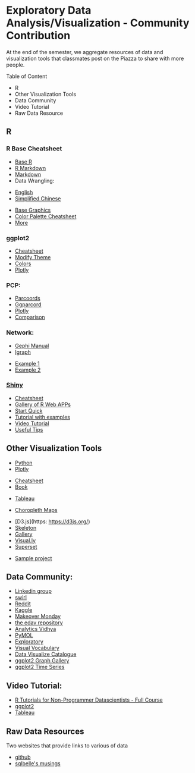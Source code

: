 # Exploratory Data Analysis/Visualization - Community Contribution
At the end of the semester, we aggregate resources of data and visualization tools that classmates post on the Piazza to share with more people. 

Table of Content
- R
- Other Visualization Tools
- Data Community
- Video Tutorial 
- Raw Data Resource

## R
### R Base Cheatsheet
* [Base R](https://www.rstudio.com/wp-content/uploads/2016/10/r-cheat-sheet-3.pdf)
* [R Markdown](https://www.rstudio.com/wp-content/uploads/2015/02/rmarkdown-cheatsheet.pdf)
* [Markdown](https://github.com/adam-p/markdown-here/wiki/Markdown-Here-Cheatsheet)
* Data Wrangling: 
 - [English](https://www.rstudio.com/wp-content/uploads/2015/02/data-wrangling-cheatsheet.pdf)
 - [Simplified Chinese](https://www.rstudio.com/wp-content/uploads/2015/03/data-wrangling-chinese.pdf)
* [Base Graphics](http://publish.illinois.edu/johnrgallagher/files/2015/10/BaseGraphicsCheatsheet.pdf)
* [Color Palette Cheatsheet](https://www.nceas.ucsb.edu/~frazier/RSpatialGuides/colorPaletteCheatsheet.pdf)
* [More](https://www.rstudio.com/resources/cheatsheets)

### ggplot2
* [Cheatsheet](http://zevross.com/blog/2014/08/04/beautiful-plotting-in-r-a-ggplot2-cheatsheet-3/)
* [Modify Theme](http://ggplot2.tidyverse.org/reference/theme.html)
* [Colors](http://www.cookbook-r.com/Graphs/Colors_(ggplot2)/)
* [Plotly](https://plot.ly/ggplot2/)

### PCP:
* [Parcoords](http://www.buildingwidgets.com/blog/2015/1/30/week-04-interactive-parallel-coordinates-1)
* [Ggparcord](https://www.rdocumentation.org/packages/GGally/versions/1.2.0/topics/ggparcoord)
* [Plotly](https://plot.ly/r/parallel-coordinates-plot/)
* [Comparison](https://www.r-bloggers.com/parallel-coordinate-plots-for-discrete-and-categorical-data-in-r-a-comparison/)

### Network:
* [Gephi Manual](https://d1b10bmlvqabco.cloudfront.net/attach/iwjz7hyhqd4qd/it0gy1bzwaZ/j12su0yri6v8/Gephi_Manual.pdf)
* [Igraph](http://igraph.org/redirect.html)
 - [Example 1](https://www.r-bloggers.com/network-visualization-in-r-with-the-igraph-package/)
 - [Example 2](https://assemblingnetwork.wordpress.com/2013/05/29/network-basics-with-r-and-igraph-part-i-of-iii/)

### [Shiny](https://shiny.rstudio.com)
* [Cheatsheet](http://shiny.rstudio.com/images/shiny-cheatsheet.pdf)
* [Gallery of R Web APPs](https://www.showmeshiny.com/)
* [Start Quick](https://d1b10bmlvqabco.cloudfront.net/attach/iwjz7hyhqd4qd/isy0quyl45w42n/j1ea1x5vufhs/01Howtostart.pdf)
* [Tutorial with examples](http://zevross.com/blog/2016/04/19/r-powered-web-applications-with-shiny-a-tutorial-and-cheat-sheet-with-40-example-apps/)
* [Video Tutorial](https://www.youtube.com/watch?v=789ZcPHlg7w&index=4&list=PL6wLL_RojB5xNOhe2OTSd-DPkMLVY9DfB)
* [Useful Tips](http://deanattali.com/blog/advanced-shiny-tips/)
 
## Other Visualization Tools
* [Python](https://d1b10bmlvqabco.cloudfront.net/attach/iwjz7hyhqd4qd/isrin57rtrp2sq/j1dyzbdq5qdx/DataVisualizationinPython.html)
* [Plotly](https://plot.ly/)
 - [Cheatsheet](https://images.plot.ly/plotly-documentation/images/r_cheat_sheet.pdf)
 - [Book](https://images.plot.ly/plotly-documentation/images/r_cheat_sheet.pdf)
* [Tableau](https://www.tableau.com/)
 - [Choropleth Maps](https://d1b10bmlvqabco.cloudfront.net/attach/iwjz7hyhqd4qd/isxb2lklpy73cc/j1hyb500hny7/ChoroplethMaps.html)
* [D3.js](https: https://d3js.org/)
* [Skeleton](https://github.com/alexwainger/d3-skeleton)
* [Gallery](https://github.com/d3/d3/wiki/Gallery)
* [Visual.ly](http://visual.ly/)
* [Superset](https://github.com/airbnb/superset)
 - [Sample project](http://airbnb.io/projects/superset/)

## Data Community: 
* [Linkedin group](https://www.linkedin.com/groups/35222/profile) 
* [swirl](http://swirlstats.com)
* [Reddit](https://www.reddit.com/r/dataisbeautiful/)
* [Kaggle](https://www.kaggle.com/datasets)
* [Makeover Monday](http://www.makeovermonday.co.uk/blog/)
* [the edav repository](http://moorissa.com/edav/)
* [Analytics Vidhya](https://www.analyticsvidhya.com)
* [PyMOL](http://www.pymol.org)
* [Exploratory](https://exploratory.io)
* [Visual Vocabulary](http://ft-interactive.github.io/visual-vocabulary/)
* [Data Visualize Catalogue](http://www.datavizcatalogue.com/index.html)
* [ggplot2 Graph Gallery](http://www.r-graph-gallery.com/portfolio/ggplot2-package/)
* [ggplot2 Time Series](https://plot.ly/ggplot2/time-series/)




## Video Tutorial:
- [R Tutorials for Non-Programmer Datascientists - Full Course](https://www.youtube.com/playlist?list=PLFAYD0dt5xCzTQHDhMPZwBoaAXWeVhZzg)
- [ggplot2](https://www.youtube.com/watch?v=HeqHMM4ziXA)
- [Tableau](https://www.youtube.com/watch?v=x56ipAMMmLA)

## Raw Data Resources
Two websites that provide links to various of data 
- [github](https://github.com/caesar0301/awesome-public-datasets)
- [sqlbelle's musings](https://sqlbelle.com/2015/01/16/data-sets-for-bianalyticsvisualization-projects/)

